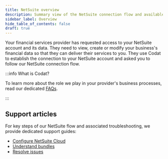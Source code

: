 ```yaml
---
title: NetSuite overview
description: Summary view of the NetSuite connection flow and available support
sidebar_label: Overview
hide_table_of_contents: false
draft: true
---
```


Your financial services provider has requested access to your NetSuite account and its data. They need to view, create or modify your business's financial data so that they can deliver their services to you. They use Codat to establish the connection to your NetSuite account and asked you to follow our NetSuite connection flow.

:::info What is Codat?

To learn more about the role we play in your provider's business processes, read our dedicated [FAQs](/smb-help-hub/codat/faq).

:::

## Support articles

For key steps of our NetSuite flow and associated troubleshooting, we provide dedicated support guides:

- [Configure NetSuite Cloud](/smb-help-hub/integrations/netsuite/suitecloud])
- [Understand bundles](/smb-help-hub/integrations/netsuite/bundles)
- [Resolve issues](/smb-help-hub/integrations/netsuite/troubleshooting)